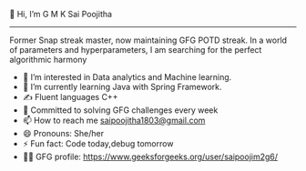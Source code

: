  👋 Hi, I’m  G M K Sai Poojitha

  ______________________________
  Former Snap streak master, now maintaining GFG POTD streak.
  In a world of parameters and hyperparameters, I am searching for the perfect algorithmic harmony 
- 👀 I’m interested in Data analytics and Machine learning.
- 🌱 I’m currently learning Java with Spring Framework.
- ✍️ Fluent languages C++
- 💞 Committed to solving GFG challenges every week
- 📫 How to reach me saipoojitha1803@gmail.com
- 😄 Pronouns: She/her
- ⚡ Fun fact: Code today,debug tomorrow
- 🧑‍💻 GFG profile: https://www.geeksforgeeks.org/user/saipoojim2g6/

<!---
SaiPoojithaGMK/SaiPoojithaGMK is a ✨ special ✨ repository because its `README.md` (this file) appears on your GitHub profile.
You can click the Preview link to take a look at your changes.
--->
